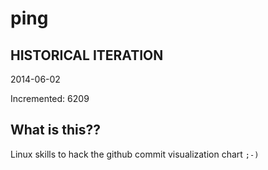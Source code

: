 # ping

## HISTORICAL ITERATION
2014-06-02

Incremented: 6209

## What is this?? 
Linux skills to hack the github commit visualization chart `;-)`
